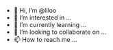 - 👋 Hi, I’m @llloo
- 👀 I’m interested in ...
- 🌱 I’m currently learning ...
- 💞️ I’m looking to collaborate on ...
- 📫 How to reach me ...

<!---
llloo/llloo is a ✨ special ✨ repository because its `README.md` (this file) appears on your GitHub profile.
You can click the Preview link to take a look at your changes.
--->
